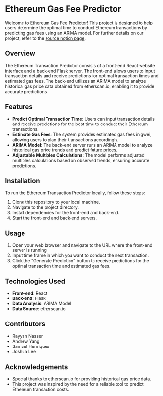 # Ethereum Gas Fee Predictor

Welcome to Ethereum Gas Fee Predictor! This project is designed to help users determine the optimal time to conduct Ethereum transactions by predicting gas fees using an ARIMA model. For further details on our project, refer to the [source notion page]([url](https://www.notion.so/Prediction-of-Future-Ethereum-Transaction-Gas-Fees-Through-an-Adjusted-Autoregressive-Integrated-Mov-44690d283fe44c2e858183d7959eb812)).

## Overview

The Ethereum Transaction Predictor consists of a front-end React website interface and a back-end Flask server. The front-end allows users to input transaction details and receive predictions for optimal transaction times and estimated gas fees. The back-end utilizes an ARIMA model to analyze historical gas price data obtained from etherscan.io, enabling it to provide accurate predictions.

## Features

- **Predict Optimal Transaction Time**: Users can input transaction details and receive predictions for the best time to conduct their Ethereum transactions.
- **Estimate Gas Fees**: The system provides estimated gas fees in gwei, allowing users to plan their transactions accordingly.
- **ARIMA Model**: The back-end server runs an ARIMA model to analyze historical gas price trends and predict future prices.
- **Adjustable Multiples Calculations**: The model performs adjusted multiples calculations based on observed trends, ensuring accurate predictions.

## Installation

To run the Ethereum Transaction Predictor locally, follow these steps:

1. Clone this repository to your local machine.
2. Navigate to the project directory.
3. Install dependencies for the front-end and back-end.
4. Start the front-end and back-end servers.

## Usage

1. Open your web browser and navigate to the URL where the front-end server is running.
2. Input time frame in which you want to conduct the next transaction.
3. Click the "Generate Prediction" button to receive predictions for the optimal transaction time and estimated gas fees.

## Technologies Used

- **Front-end**: React
- **Back-end**: Flask
- **Data Analysis**: ARIMA Model
- **Data Source**: etherscan.io

## Contributors

- Rayyan Nasser 
- Andrew Yang 
- Samuel Henriques 
- Joshua Lee 

## Acknowledgements

- Special thanks to etherscan.io for providing historical gas price data.
- This project was inspired by the need for a reliable tool to predict Ethereum transaction costs.
